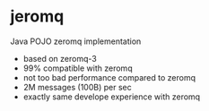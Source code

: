 jeromq
======

Java POJO zeromq implementation

* based on zeromq-3
* 99% compatible with zeromq
* not too bad performance compared to zeromq
 * 2M messages (100B) per sec
* exactly same develope experience with zeromq
